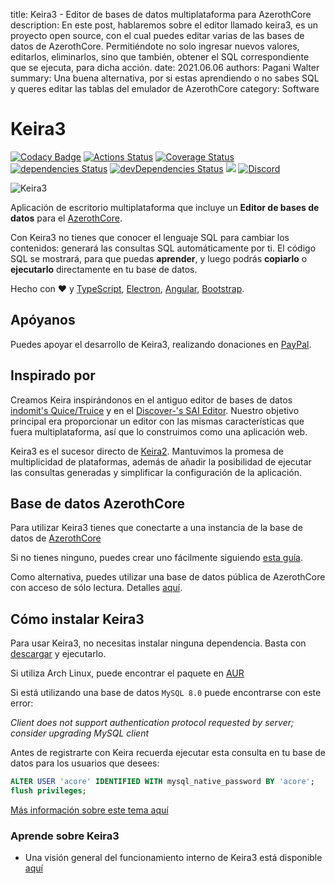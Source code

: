 title: Keira3 - Editor de bases de datos multiplataforma para AzerothCore
description: En este post, hablaremos sobre el editor llamado keira3, es un proyecto open source, con el cual puedes editar varias de las bases de datos de AzerothCore. Permitiéndote no solo ingresar nuevos valores, editarlos, eliminarlos, sino que también, obtener el SQL correspondiente que se ejecuta, para dicha acción.
date: 2021.06.06
authors: Pagani Walter
summary: Una buena alternativa, por si estas aprendiendo o no sabes SQL y queres editar las tablas del emulador de AzerothCore
category: Software

# Keira3

[![Codacy Badge](https://api.codacy.com/project/badge/Grade/e9d97b0240fd452487bfd5d3e55da96f)](https://app.codacy.com/app/FrancescoBorzi/Keira3?utm_source=github.com&utm_medium=referral&utm_content=azerothcore/Keira3&utm_campaign=Badge_Grade_Dashboard)
[![Actions Status](https://github.com/azerothcore/Keira3/workflows/main/badge.svg)](https://github.com/azerothcore/Keira3/actions)
[![Coverage Status](https://coveralls.io/repos/github/azerothcore/Keira3/badge.svg)](https://coveralls.io/github/azerothcore/Keira3)
[![dependencies Status](https://david-dm.org/azerothcore/Keira3/status.svg)](https://david-dm.org/azerothcore/Keira3/)
[![devDependencies Status](https://david-dm.org/francescoborzi/ngx-duration-picker/dev-status.svg)](https://david-dm.org/francescoborzi/ngx-duration-picker?type=dev)
<a href="https://www.paypal.me/francesco92dev" target="_blank"><img src="https://img.shields.io/badge/Donate-PayPal-ff3f59.svg"/></a>
[![Discord](https://img.shields.io/discord/217589275766685707.svg)](https://discordapp.com/channels/217589275766685707/536630256048799744)

![Keira3](https://raw.githubusercontent.com/azerothcore/Keira3/master/screenshot.png)


Aplicación de escritorio multiplataforma que incluye un **Editor de bases de datos** para el [AzerothCore](http://www.azerothcore.org).

Con Keira3 no tienes que conocer el lenguaje SQL para cambiar los contenidos: generará las consultas SQL automáticamente por ti. El código SQL se mostrará, para que puedas **aprender**, y luego podrás **copiarlo** o **ejecutarlo** directamente en tu base de datos.

Hecho con ❤ y [TypeScript](http://www.typescriptlang.org/), [Electron](https://electronjs.org/), [Angular](https://angular.io/), [Bootstrap](https://getbootstrap.com/).

## Apóyanos

Puedes apoyar el desarrollo de Keira3, realizando donaciones en [PayPal](https://www.paypal.me/francesco92dev).

## Inspirado por

Creamos Keira inspirándonos en el antiguo editor de bases de datos [indomit's Quice/Truice](https://github.com/indomit/quice) y en el [Discover-'s SAI Editor](https://github.com/jasperrietrae/SAI-Editor). Nuestro objetivo principal era proporcionar un editor con las mismas características que fuera multiplataforma, así que lo construimos como una aplicación web.

Keira3 es el sucesor directo de [Keira2](https://github.com/Helias/Keira2). Mantuvimos la promesa de multiplicidad de plataformas, además de añadir la posibilidad de ejecutar las consultas generadas y simplificar la configuración de la aplicación.

## Base de datos AzerothCore

Para utilizar Keira3 tienes que conectarte a una instancia de la base de datos de [AzerothCore](https://github.com/azerothcore/azerothcore-wotlk)

Si no tienes ninguno, puedes crear uno fácilmente siguiendo [esta guía](http://www.azerothcore.org/wiki/database-only-quick-setup).

Como alternativa, puedes utilizar una base de datos pública de AzerothCore con acceso de sólo lectura. Detalles [aquí](https://github.com/azerothcore/forum/issues/84).

## Cómo instalar Keira3

Para usar Keira3, no necesitas instalar ninguna dependencia. Basta con [descargar](https://github.com/azerothcore/Keira3/releases) y ejecutarlo.

Si utiliza Arch Linux, puede encontrar el paquete en [AUR](https://aur.archlinux.org/packages/keira3/)

Si está utilizando una base de datos `MySQL 8.0` puede encontrarse con este error:

_Client does not support authentication protocol requested by server; consider upgrading MySQL client_

Antes de registrarte con Keira recuerda ejecutar esta consulta en tu base de datos para los usuarios que desees:

```sql
ALTER USER 'acore' IDENTIFIED WITH mysql_native_password BY 'acore';
flush privileges;
```

[Más información sobre este tema aquí](https://stackoverflow.com/questions/50093144/mysql-8-0-client-does-not-support-authentication-protocol-requested-by-server)

### Aprende sobre Keira3

- Una visión general del funcionamiento interno de Keira3 está disponible [aquí](https://www.azerothcore.org/wiki/keira3-internals)
